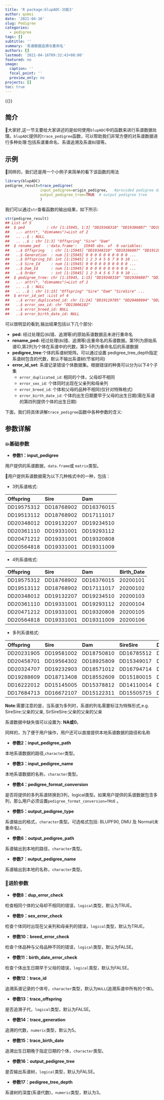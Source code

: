 ```yaml
---
title: 'R package:blupADC-功能3'
author: qsmei
date: '2021-04-16'
slug: Pedigree
categories:
  - pedigree
tags: []
subtitle: ''
summary: '系谱数据追溯与重命名'
authors: []
lastmod: '2021-04-16T09:32:43+08:00'
featured: no
image:
  caption: ''
  focal_point: ''
  preview_only: no
projects: []
toc: true
---
```


{{<toc>}} 

## 简介

🦄大家好,这一节主要给大家讲述的是如何使用`blupADC`中的函数来进行系谱数据处理。`blupADC`提供的`trace_pedigree`函数，可以帮助我们非常方便的对系谱数据进行多种处理:包括系谱重命名、系谱追溯及系谱纠错等。

## 示例

💖同样的，我们还是用一个小例子来简单的看下该函数的用法


```r
library(blupADC)
pedigree_result=trace_pedigree(
                input_pedigree=origin_pedigree,   #provided pedigree data object
                output_pedigree_tree=TRUE  # output pedigree tree
                )                 

```

我们可以通过`str`查看函数的输出结果，如下所示:


```r
str(pedigree_result)
## List of 5
##  $ ped          : chr [1:15945, 1:3] "DD19348310" "DD19386807" "DD19119705" "DD16007415" ...
##   ..- attr(*, "dimnames")=List of 2
##   .. ..$ : NULL
##   .. ..$ : chr [1:3] "Offspring" "Sire" "Dam"
##  $ rename_ped   :'data.frame':	15945 obs. of  6 variables:
##   ..$ Offspring   : chr [1:15945] "DD19348310" "DD19386807" "DD19119705" "DD16007415" ...
##   ..$ Generation  : num [1:15945] 0 0 0 0 0 0 0 0 0 0 ...
##   ..$ Offspring_Id: int [1:15945] 1 2 3 4 5 6 7 8 9 10 ...
##   ..$ Sire_Id     : num [1:15945] 0 0 0 0 0 0 0 0 0 0 ...
##   ..$ Dam_Id      : num [1:15945] 0 0 0 0 0 0 0 0 0 0 ...
##   ..$ Order       : int [1:15945] 1 2 3 4 5 6 7 8 9 10 ...
##  $ pedigree_tree: chr [1:15945, 1:15] "DD19348310" "DD19386807" "DD19119705" "DD16007415" ...
##   ..- attr(*, "dimnames")=List of 2
##   .. ..$ : NULL
##   .. ..$ : chr [1:15] "Offspring" "Sire" "Dam" "SireSire" ...
##  $ error_id_set :List of 4
##   ..$ error_duplicated_id: chr [1:24] "DD19119705" "DD20488904" "DD20153801" "DD20376912" ...
##   ..$ error_sex_id: chr "DD13006182"
##   ..$ error_breed_id: NULL
##   ..$ error_birth_date_id: NULL
```

可以很明显的看到,输出结果包括以下几个部分:

-   **ped:** 经过处理后(纠错、追溯等)的原始系谱数据且未进行重命名
-   **rename_ped:** 经过处理(纠错、追溯等)且重命名的系谱数据。第1列为原始系谱ID,第2列为个体在系谱中的代数，第3-5列为重命名后的系谱数据
-   **pedigree_tree**:个体的系谱树矩阵。可以通过设置 pedigree_tree_depth指定系谱树包含的代数，默认不输出系谱树(节省时间)
-   **error_id_set**: 系谱记录错误个体数据集。根据错误的种类可以分为以下4个子集
    -   `error_duplicated_id`:  相同的个体，父母却不相同
    -   `error_sex_id`: 个体同时出现在父亲列和母亲列
    -   `error_breed_id`: 个体和父母的品种不相同(仅针对特殊格式)
    -   `error_birth_date_id`: 个体的出生日期要早于父母的出生日期(需在系谱的第四列提供个体的出生日期)

下面，我们将具体讲解`trace_pedigree`函数中各种参数的含义:

## 参数详解

### 💥基础参数

-   **参数1：input_pedigree**

用户提供的系谱数据，`data.frame`或 `matrix`类型。

💌用户提供系谱数据需为以下几种格式中的一种，包括：

-   3列系谱格式:


|Offspring  |Sire       |Dam        |
|:----------|:----------|:----------|
|DD19575312 |DD18768902 |DD16376015 |
|DD19513112 |DD18768902 |DD17111017 |
|DD20348012 |DD19132207 |DD19234510 |
|DD20361110 |DD19331001 |DD19293112 |
|DD20471212 |DD19331001 |DD19320808 |
|DD20564818 |DD19331001 |DD19311009 |

-   4列系谱格式:


|Offspring  |Sire       |Dam        | Birth_Date|
|:----------|:----------|:----------|----------:|
|DD19575312 |DD18768902 |DD16376015 |   20200101|
|DD19513112 |DD18768902 |DD17111017 |   20200102|
|DD20348012 |DD19132207 |DD19234510 |   20200103|
|DD20361110 |DD19331001 |DD19293112 |   20200104|
|DD20471212 |DD19331001 |DD19320808 |   20200105|
|DD20564818 |DD19331001 |DD19311009 |   20200106|

-   多列系谱格式:


|Offspring  |Sire       |Dam        |SireSire   |DamSire    |SireSireSire |
|:----------|:----------|:----------|:----------|:----------|:------------|
|DD20231905 |DD19581002 |DD18750810 |DD16785512 |DD15507717 |DD14008512   |
|DD20458701 |DD19564302 |DD18925809 |DD15349017 |DD15245411 |DD16771212   |
|DD20324707 |DD19232903 |DD18571012 |DD16794714 |DD16744412 |DD16714516   |
|DD19288609 |DD18713408 |DD18552609 |DD15180015 |DD15479214 |DD15243711   |
|DD16222012 |DD15145005 |DD15378812 |DD14110014 |DD15501518 |DD15206217   |
|DD17684713 |DD16672107 |DD15122311 |DD15505715 |DD15347415 |DD16383111   |

**Note**:需要注意的是，当系谱为多列时，系谱的列名需要标注为特殊形式,e.g. SireSire:父亲的父亲, SirSireSire:父亲的父亲的父亲

系谱数据中缺失值可以设置为: **NA或0**。

同样的，为了便于用户操作，用户还可以直接提供本地系谱数据的路径和名称

-   **参数2：input_pedigree_path**

本地系谱数据的路径,`character`类型。

-   **参数3：input_pedigree_name**

本地系谱数据的名称，`character`类型。

-   **参数4：pedigree_format_conversion**

是否将提供的多列系谱转换到3列，logical类型。如果用户提供的系谱数据包含多列，那么用户必须设置`pedigree_format_conversion=TRUE` 。

-   **参数5：output_pedigree_type**

系谱输出的格式，`character`类型。可选格式包括: BLUPF90, DMU 及 Normal(未重命名)。

-   **参数6：output_pedigree_path**

系谱输出到本地的路径，`character`类型。

-   **参数7：output_pedigree_name**

系谱输出到本地的名称，`character`类型。

### 💨进阶参数

-   **参数8：dup_error_check**

检查相同个体的父母却不相同的错误，`logical`类型，默认为TRUE。

-   **参数9：sex_error_check**

检查个体同时出现在父亲列和母亲列的错误，`logical`类型，默认为TRUE。

-   **参数10：breed_error_check**

检查个体品种与父母品种不同的错误，`logical`类型，默认为FALSE。

-   **参数11：birth_date_error_check**

检查个体出生日期早于父母的错误，`logical`类型，默认为FALSE。

-   **参数12：trace_id**

追溯系谱记录的个体号，`character`类型，默认为`NULL`(追溯系谱中所有的个体)。

-   **参数13：trace_offspring**

是否追溯子代，`logical`类型，默认为FALSE。

-   **参数14：trace_generation**

追溯的代数，`numeric`类型，默认为5。

-   **参数15：trace_birth_date**

追溯出生日期晚于指定日期的个体，`character`类型。

-   **参数16：output_pedigree_tree**

是否输出系谱树，`logical`类型，默认为FALSE。

-   **参数17：pedigree_tree_depth**

系谱树的深度(系谱代数)，`numeric`类型，默认为3。
